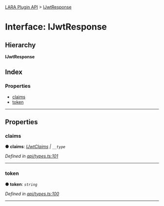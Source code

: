 [LARA Plugin API](../README.md) > [IJwtResponse](../interfaces/ijwtresponse.md)

# Interface: IJwtResponse

## Hierarchy

**IJwtResponse**

## Index

### Properties

* [claims](ijwtresponse.md#claims)
* [token](ijwtresponse.md#token)

---

## Properties

<a id="claims"></a>

###  claims

**● claims**: *[IJwtClaims](ijwtclaims.md) \| `__type`*

*Defined in [api/types.ts:101](https://github.com/concord-consortium/lara/blob/5d88539c/lara-plugin-api/src/api/types.ts#L101)*

___
<a id="token"></a>

###  token

**● token**: *`string`*

*Defined in [api/types.ts:100](https://github.com/concord-consortium/lara/blob/5d88539c/lara-plugin-api/src/api/types.ts#L100)*

___

